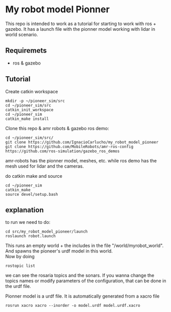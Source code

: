 # My robot model Pionner

This repo is intended to work as a tutorial for starting to work with ros + gazebo. 
It has a launch file with the pionner model working with lidar in world scenario.  


## Requiremets 

- ros & gazebo 

## Tutorial

Create catkin workspace 
```
mkdir -p ~/pioneer_sim/src 
cd ~/pioneer_sim/src 
catkin_init_workspace 
cd ~/pioneer_sim 
catkin_make install 
```
Clone this repo & amr robots & gazebo ros demo: 
```
cd ~/pioneer_sim/src/
git clone https://github.com/IgnacioCarlucho/my_robot_model_pioneer
git clone https://github.com/MobileRobots/amr-ros-config
https://github.com/ros-simulation/gazebo_ros_demos
```
amr-robots has the pionner model, meshes, etc. while ros demo has the mesh used for lidar and the cameras. 

do catkin make and source 

```
cd ~/pioneer_sim
catkin_make
source devel/setup.bash
```

## explanation 

to run we need to do: 
```
cd src/my_robot_model_pioneer/launch
roslaunch robot.launch
```
This runs an empty world + the includes in the file "/world/myrobot_world".
And spawns the pioneer's urdf model in this world.    
Now by doing 
```
rostopic list
```
we can see the rosaria topics and the sonars. If you wanna change the topics names or modify parameters of the configuration, that can be done in the urdf file. 



Pionner model is a urdf file. It is automatically generated from a xacro file 
```
rosrun xacro xacro --inorder -o model.urdf model.urdf.xacro
```
